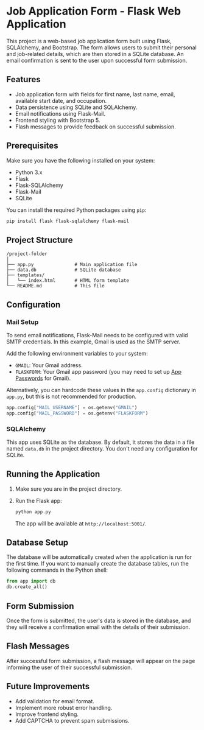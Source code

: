 
# Job Application Form - Flask Web Application

This project is a web-based job application form built using Flask, SQLAlchemy, and Bootstrap. The form allows users to submit their personal and job-related details, which are then stored in a SQLite database. An email confirmation is sent to the user upon successful form submission.

## Features

- Job application form with fields for first name, last name, email, available start date, and occupation.
- Data persistence using SQLite and SQLAlchemy.
- Email notifications using Flask-Mail.
- Frontend styling with Bootstrap 5.
- Flash messages to provide feedback on successful submission.
  
## Prerequisites

Make sure you have the following installed on your system:

- Python 3.x
- Flask
- Flask-SQLAlchemy
- Flask-Mail
- SQLite

You can install the required Python packages using `pip`:

```bash
pip install flask flask-sqlalchemy flask-mail
```

## Project Structure

```
/project-folder
│
├── app.py               # Main application file
├── data.db              # SQLite database
├── templates/
│   └── index.html       # HTML form template
└── README.md            # This file
```

## Configuration

### Mail Setup

To send email notifications, Flask-Mail needs to be configured with valid SMTP credentials. In this example, Gmail is used as the SMTP server.

Add the following environment variables to your system:

- `GMAIL`: Your Gmail address.
- `FLASKFORM`: Your Gmail app password (you may need to set up [App Passwords](https://support.google.com/accounts/answer/185833) for Gmail).

Alternatively, you can hardcode these values in the `app.config` dictionary in `app.py`, but this is not recommended for production.

```python
app.config["MAIL_USERNAME"] = os.getenv("GMAIL")
app.config["MAIL_PASSWORD"] = os.getenv("FLASKFORM")
```

### SQLAlchemy

This app uses SQLite as the database. By default, it stores the data in a file named `data.db` in the project directory. You don't need any configuration for SQLite.

## Running the Application

1. Make sure you are in the project directory.
2. Run the Flask app:

   ```bash
   python app.py
   ```

   The app will be available at `http://localhost:5001/`.

## Database Setup

The database will be automatically created when the application is run for the first time. If you want to manually create the database tables, run the following commands in the Python shell:

```python
from app import db
db.create_all()
```

## Form Submission

Once the form is submitted, the user's data is stored in the database, and they will receive a confirmation email with the details of their submission.

## Flash Messages

After successful form submission, a flash message will appear on the page informing the user of their successful submission.

## Future Improvements

- Add validation for email format.
- Implement more robust error handling.
- Improve frontend styling.
- Add CAPTCHA to prevent spam submissions.

